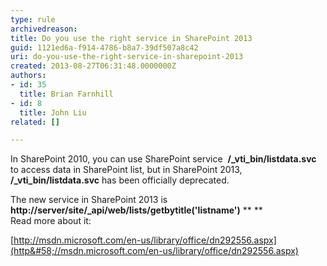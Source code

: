 ```yaml
---
type: rule
archivedreason: 
title: Do you use the right service in SharePoint 2013
guid: 1121ed6a-f914-4786-b8a7-39df507a8c42
uri: do-you-use-the-right-service-in-sharepoint-2013
created: 2013-08-27T06:31:48.0000000Z
authors:
- id: 35
  title: Brian Farnhill
- id: 8
  title: John Liu
related: []

---
```


In SharePoint 2010, you can use SharePoint service  **/\_vti\_bin/listdata.svc** to access data in SharePoint list, but in SharePoint 2013,  **/\_vti\_bin/listdata.svc** has been officially deprecated.



<!--endintro-->
 The new service in SharePoint 2013 is  **http://server/site/\_api/web/lists/getbytitle('listname')** 
 **
**  
Read more about it: 

[http://msdn.microsoft.com/en-us/library/office/dn292556.aspx](http&#58;//msdn.microsoft.com/en-us/library/office/dn292556.aspx)

